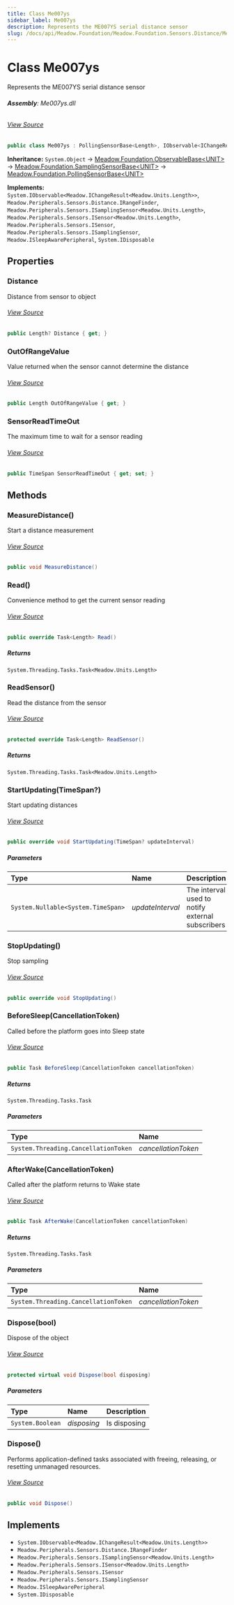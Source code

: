 ```yaml
---
title: Class Me007ys
sidebar_label: Me007ys
description: Represents the ME007YS serial distance sensor
slug: /docs/api/Meadow.Foundation/Meadow.Foundation.Sensors.Distance/Me007ys
---
```

# Class Me007ys
Represents the ME007YS serial distance sensor

###### **Assembly**: Me007ys.dll
###### [View Source](https://github.com/WildernessLabs/Meadow.Foundation.git/blob/develop/Source/Meadow.Foundation.Peripherals/Sensors.Distance.Me007ys/Driver/Me007ys.cs#L13)
```csharp title="Declaration"
public class Me007ys : PollingSensorBase<Length>, IObservable<IChangeResult<Length>>, IRangeFinder, ISamplingSensor<Length>, ISensor<Length>, ISensor, ISamplingSensor, ISleepAwarePeripheral, IDisposable
```
**Inheritance:** `System.Object` -> [Meadow.Foundation.ObservableBase&lt;UNIT&gt;](../Meadow.Foundation/ObservableBase`UNIT`) -> [Meadow.Foundation.SamplingSensorBase&lt;UNIT&gt;](../Meadow.Foundation/SamplingSensorBase`UNIT`) -> [Meadow.Foundation.PollingSensorBase&lt;UNIT&gt;](../Meadow.Foundation/PollingSensorBase`UNIT`)

**Implements:**  
`System.IObservable<Meadow.IChangeResult<Meadow.Units.Length>>`, `Meadow.Peripherals.Sensors.Distance.IRangeFinder`, `Meadow.Peripherals.Sensors.ISamplingSensor<Meadow.Units.Length>`, `Meadow.Peripherals.Sensors.ISensor<Meadow.Units.Length>`, `Meadow.Peripherals.Sensors.ISensor`, `Meadow.Peripherals.Sensors.ISamplingSensor`, `Meadow.ISleepAwarePeripheral`, `System.IDisposable`

## Properties
### Distance
Distance from sensor to object
###### [View Source](https://github.com/WildernessLabs/Meadow.Foundation.git/blob/develop/Source/Meadow.Foundation.Peripherals/Sensors.Distance.Me007ys/Driver/Me007ys.cs#L18)
```csharp title="Declaration"
public Length? Distance { get; }
```
### OutOfRangeValue
Value returned when the sensor cannot determine the distance
###### [View Source](https://github.com/WildernessLabs/Meadow.Foundation.git/blob/develop/Source/Meadow.Foundation.Peripherals/Sensors.Distance.Me007ys/Driver/Me007ys.cs#L23)
```csharp title="Declaration"
public Length OutOfRangeValue { get; }
```
### SensorReadTimeOut
The maximum time to wait for a sensor reading
###### [View Source](https://github.com/WildernessLabs/Meadow.Foundation.git/blob/develop/Source/Meadow.Foundation.Peripherals/Sensors.Distance.Me007ys/Driver/Me007ys.cs#L28)
```csharp title="Declaration"
public TimeSpan SensorReadTimeOut { get; set; }
```
## Methods
### MeasureDistance()
Start a distance measurement
###### [View Source](https://github.com/WildernessLabs/Meadow.Foundation.git/blob/develop/Source/Meadow.Foundation.Peripherals/Sensors.Distance.Me007ys/Driver/Me007ys.cs#L71)
```csharp title="Declaration"
public void MeasureDistance()
```
### Read()
Convenience method to get the current sensor reading
###### [View Source](https://github.com/WildernessLabs/Meadow.Foundation.git/blob/develop/Source/Meadow.Foundation.Peripherals/Sensors.Distance.Me007ys/Driver/Me007ys.cs#L79)
```csharp title="Declaration"
public override Task<Length> Read()
```

##### Returns

`System.Threading.Tasks.Task<Meadow.Units.Length>`
### ReadSensor()
Read the distance from the sensor
###### [View Source](https://github.com/WildernessLabs/Meadow.Foundation.git/blob/develop/Source/Meadow.Foundation.Peripherals/Sensors.Distance.Me007ys/Driver/Me007ys.cs#L88)
```csharp title="Declaration"
protected override Task<Length> ReadSensor()
```

##### Returns

`System.Threading.Tasks.Task<Meadow.Units.Length>`
### StartUpdating(TimeSpan?)
Start updating distances
###### [View Source](https://github.com/WildernessLabs/Meadow.Foundation.git/blob/develop/Source/Meadow.Foundation.Peripherals/Sensors.Distance.Me007ys/Driver/Me007ys.cs#L97)
```csharp title="Declaration"
public override void StartUpdating(TimeSpan? updateInterval)
```

##### Parameters

| Type | Name | Description |
|:--- |:--- |:--- |
| `System.Nullable<System.TimeSpan>` | *updateInterval* | The interval used to notify external subscribers |

### StopUpdating()
Stop sampling
###### [View Source](https://github.com/WildernessLabs/Meadow.Foundation.git/blob/develop/Source/Meadow.Foundation.Peripherals/Sensors.Distance.Me007ys/Driver/Me007ys.cs#L108)
```csharp title="Declaration"
public override void StopUpdating()
```
### BeforeSleep(CancellationToken)
Called before the platform goes into Sleep state
###### [View Source](https://github.com/WildernessLabs/Meadow.Foundation.git/blob/develop/Source/Meadow.Foundation.Peripherals/Sensors.Distance.Me007ys/Driver/Me007ys.cs#L184)
```csharp title="Declaration"
public Task BeforeSleep(CancellationToken cancellationToken)
```

##### Returns

`System.Threading.Tasks.Task`

##### Parameters

| Type | Name |
|:--- |:--- |
| `System.Threading.CancellationToken` | *cancellationToken* |

### AfterWake(CancellationToken)
Called after the platform returns to Wake state
###### [View Source](https://github.com/WildernessLabs/Meadow.Foundation.git/blob/develop/Source/Meadow.Foundation.Peripherals/Sensors.Distance.Me007ys/Driver/Me007ys.cs#L198)
```csharp title="Declaration"
public Task AfterWake(CancellationToken cancellationToken)
```

##### Returns

`System.Threading.Tasks.Task`

##### Parameters

| Type | Name |
|:--- |:--- |
| `System.Threading.CancellationToken` | *cancellationToken* |

### Dispose(bool)
Dispose of the object
###### [View Source](https://github.com/WildernessLabs/Meadow.Foundation.git/blob/develop/Source/Meadow.Foundation.Peripherals/Sensors.Distance.Me007ys/Driver/Me007ys.cs#L207)
```csharp title="Declaration"
protected virtual void Dispose(bool disposing)
```

##### Parameters

| Type | Name | Description |
|:--- |:--- |:--- |
| `System.Boolean` | *disposing* | Is disposing |

### Dispose()
Performs application-defined tasks associated with freeing, releasing, or resetting unmanaged resources.
###### [View Source](https://github.com/WildernessLabs/Meadow.Foundation.git/blob/develop/Source/Meadow.Foundation.Peripherals/Sensors.Distance.Me007ys/Driver/Me007ys.cs#L228)
```csharp title="Declaration"
public void Dispose()
```

## Implements

* `System.IObservable<Meadow.IChangeResult<Meadow.Units.Length>>`
* `Meadow.Peripherals.Sensors.Distance.IRangeFinder`
* `Meadow.Peripherals.Sensors.ISamplingSensor<Meadow.Units.Length>`
* `Meadow.Peripherals.Sensors.ISensor<Meadow.Units.Length>`
* `Meadow.Peripherals.Sensors.ISensor`
* `Meadow.Peripherals.Sensors.ISamplingSensor`
* `Meadow.ISleepAwarePeripheral`
* `System.IDisposable`
